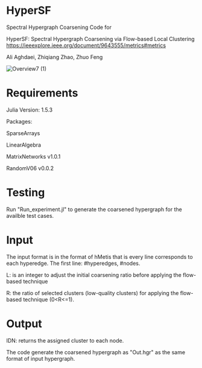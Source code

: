 # HyperSF
Spectral Hypergraph Coarsening Code for

HyperSF: Spectral Hypergraph Coarsening via Flow-based Local Clustering 
https://ieeexplore.ieee.org/document/9643555/metrics#metrics

Ali Aghdaei, Zhiqiang Zhao, Zhuo Feng


![Overview7 (1)](https://user-images.githubusercontent.com/85693952/128752511-64572dd2-aff6-4126-9290-c91a78b4c649.png)

# Requirements
Julia Version: 1.5.3

Packages:

SparseArrays

LinearAlgebra

MatrixNetworks v1.0.1

RandomV06 v0.0.2

# Testing 
Run "Run_experiment.jl" to generate the coarsened hypergraph for the availble test cases.

# Input
The input format is in the format of hMetis that is every line corresponds to each hyperedge.
The first line: #hyperedges, #nodes.

L: is an integer to adjust the initial coarsening ratio before applying the flow-based technique 

R: the ratio of selected clusters (low-quality clusters) for applying the flow-based technique (0<R<=1).

# Output
IDN: returns the assigned cluster to each node.

The code generate the coarsened hypergraph as "Out.hgr" as the same format of input hypergraph.
